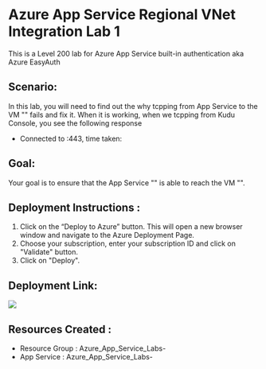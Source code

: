 # Azure App Service Regional VNet Integration  Lab 1

This is a Level 200 lab for Azure App Service built-in authentication aka Azure EasyAuth  

## Scenario:
In this lab, you will need to find out the why tcpping from App Service to the VM "" fails and fix it. 
When it is working, when we tcpping from Kudu Console, you see the following response
- Connected to <private IP of VM>:443, time taken: <time in ms>

## Goal:
Your goal is to ensure that the App Service "" is able to reach the VM "". 

## Deployment Instructions :
1.	Click on the “Deploy to Azure” button. 
   This will open a new browser window and navigate to the Azure Deployment Page. <br>
2.	Choose your subscription, enter your subscription ID and click on "Validate" button. <br>
3.	Click on "Deploy". <br>

## Deployment Link:
<a href="https://portal.azure.com/#create/Microsoft.Template/uri/https%3A%2F%2Fraw.githubusercontent.com%2Fvijaysaayi%2FAzure-App-Service-Labs%2Fmain%2FConfig%2FVNet%2520Integration%2FRegional%2FLab%2520001%2520-%2520App%2520Service%2520is%2520unable%2520to%2520reach%2520VNet%2520resources%2Fazuredeploy.json" target="_blank">
    <img src="https://azurecomcdn.azureedge.net/mediahandler/acomblog/media/Default/blog/deploybutton.png"/>
</a> 

## Resources Created : 
- Resource  Group  : Azure_App_Service_Labs-<alias>
- App Service      : Azure_App_Service_Labs-<alias>







